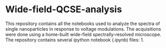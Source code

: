 # Wide-field-QCSE-analysis
This repository contains all the notebooks used to analyze the spectra of single nanoparticles in response to voltage modulations. The acquisitions were done using a home-built wide-field spectrally-resolved microscope. <br/>
The repository contains several ipython notebook (.ipynb) files:
1. 
